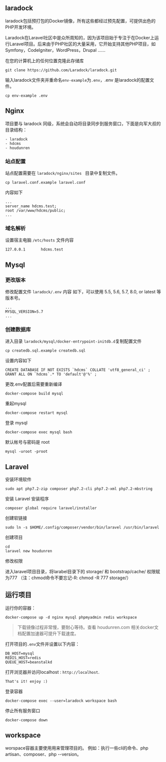 ## laradock

laradock包括预打包的Docker镜像，所有这些都经过预先配置，可提供出色的PHP开发环境。

Laradock在Laravel社区中是众所周知的，因为该项目始于专注于在Docker上运行Laravel项目。后来由于PHP社区的大量采用，它开始支持其他PHP项目，如Symfony，CodeIgniter，WordPress，Drupal ......

在您的计算机上的任何位置克隆此存储库

```shell
git clone https://github.com/Laradock/laradock.git
```

输入laradock文件夹并重命名`env-example`为`.env`，.env 是laradock的配置文件。

```shell
cp env-example .env
```

## Nginx

项目要与 laradock 同级，系统会自动将目录同步到服务窗口，下面是向军大叔的目录结构：

```
- laradock
- hdcms
- houdunren
```

### 站点配置

站点配置需要在 `laradock/nginx/sites ` 目录中复制文件。

```
cp laravel.conf.example laravel.conf
```

内容如下

```
...
server_name hdcms.test;
root /var/www/hdcms/public;
...
```

### 域名解析

设置宿主电脑 `/etc/hosts` 文件内容 

```
127.0.0.1       hdcms.test
```

## Mysql	

### 更改版本

修改配置文件 `laradock/.env` 内容 如下，可以使用  5.5, 5.6, 5.7, 8.0, or latest 等版本号。

```
...
MYSQL_VERSION=5.7
...
```

### 创建数据库

进入目录 `laradock/mysql/docker-entrypoint-initdb.d`复制配置文件

```
cp createdb.sql.example createdb.sql
```

设置内容如下

```
CREATE DATABASE IF NOT EXISTS `hdcms` COLLATE 'utf8_general_ci' ;
GRANT ALL ON `hdcms`.* TO 'default'@'%' ;
```

更改.env配置后需要重新编译

```
docker-compose build mysql
```

重起mysql

```
docker-compose restart mysql
```

登录 mysql

```
docker-compose exec mysql bash
```

默认帐号与密码是 root

```
mysql -uroot -proot
```

## Laravel

安装环境软件

```
sudo apt php7.2-zip composer php7.2-cli php7.2-xml php7.2-mbstring
```

安装 Laravel 安装程序

```
composer global require laravel/installer
```

创建软链接 

```
sudo ln -s $HOME/.config/composer/vendor/bin/laravel /usr/bin/laravel
```

创建项目

```
cd 
laravel new houdunren
```

修改权限

进入laravel项目目录，将larabel目录下的 storage/ 和 bootstrap/cache/ 权限赋为777 
（注：chmod命令不要忘记-R: chmod -R 777 storage/）

## 运行项目

运行你的容器：

```shell
docker-compose up -d nginx mysql phpmyadmin redis workspace 
```

> 下载镜像过程非常慢，要耐心等待。查看 houdunren.com 相关docker文档配置加速器可提升下载速度。

打开项目的`.env`文件并设置以下内容：

```shell
DB_HOST=mysql
REDIS_HOST=redis
QUEUE_HOST=beanstalkd
```

打开浏览器并访问localhost : `http://localhost`.

```shell
That's it! enjoy :)
```

登录容器

```
docker-compose exec --user=laradock workspace bash
```

停止所有服务窗口

```
docker-compose down
```

## workspace

worspace容器主要使用用来管理项目的。
例如：执行一些cli的命令、php artisan、composer、php --version。